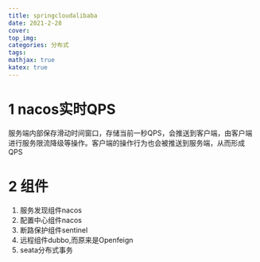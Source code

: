 ```yaml
---
title: springcloudalibaba
date: 2021-2-28
cover:
top_img:
categories: 分布式
tags: 
mathjax: true
katex: true
---
```

# 1 nacos实时QPS

服务端内部保存滑动时间窗口，存储当前一秒QPS，会推送到客户端，由客户端进行服务限流降级等操作。客户端的操作行为也会被推送到服务端，从而形成QPS

# 2 组件
1. 服务发现组件nacos
2. 配置中心组件nacos
3. 断路保护组件sentinel
4. 远程组件dubbo,而原来是Openfeign
5. seata分布式事务
